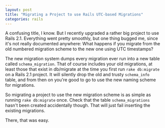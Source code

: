 ```yaml
---
layout: post
title: "Migrating a Project to use Rails UTC-based Migrations"
categories: rails
---
```

A confusing title, I know. But I recently upgraded a rather big project to use Rails 2.1. Everything went pretty smoothly, but one thing bugged me, since it's not really documented anywhere: What happens if you migrate from the old numbered migration scheme to the new one using UTC timestamps?

The new migration system dumps every migration ever run into a new table called `schema_migration`. That of course includes your old migrations, at least those that exist in db/migrate at the time you first run `rake db:migrate` on a Rails 2.1 project. It will silently drop the old and trusty `schema_info` table, and from then on you're good to go to use the new naming scheme for migrations.

So migrating a project to use the new migration scheme is as simple as running `rake db:migrate` once. Check that the table `schema_migrations` hasn't been created accidentally though. That will just fail inserting the existing migrations.

There, that was easy.